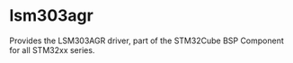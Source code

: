 # lsm303agr
Provides the LSM303AGR driver, part of the STM32Cube BSP Component for all STM32xx series.
